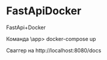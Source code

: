 # FastApiDocker
FastApi+Docker

Команда
\app>   docker-compose up

Сваггер на http://localhost:8080/docs


